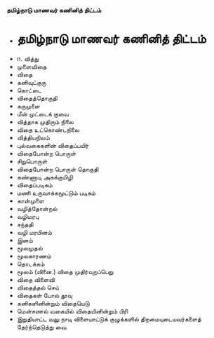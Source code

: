 **தமிழ்நாடு மாணவர் கணினித் திட்டம்**
- # தமிழ்நாடு மாணவர் கணினித் திட்டம்
- n. வித்து
- முளைவிதை
- விதை
- கனிவுட்குரு
- கொட்டை
- விதைத்தொகுதி
- கருமுளை
- மீன் முட்டைக் குவை
- வித்தாக முதிரும் நிலை
- விதை உட்கொண்டநிலை
- வித்தியநிலம்
- புல்வகைகளின் விதைப்பயிர்
- விதைபோன்ற பொருள்
- சிறுபொருள்
- விதைபோன்ற பொருள் தொகுதி
- கண்ணாடி அகக்குமிழி
- விதைப்படிகம்
- மணி உருவாக்கமூட்டும் படிகம்
- கான்முளை
- வழித்தோன்றல்
- வழிமரபு
- சந்ததி
- வழி மரபினம்
- இனம்
- மூலமுதல்
- மூலகாரணம்
- தொடக்கம்
- மூலம் (வினை.) விதை முதிர்வுறப்பெறு
- விதை விளைவி
- விதைத்தல் செய்
- விதைகள் போல் தூவு
- கனிகளினின்றும் விதையெடு
- மென்சணல் வகையில் விதையினின்றும் பிரி
- இறுதியாட்ட வலு நாடி விளையாட்டுக் குழுக்களில் திறமையுடையவர்களைத் தேர்ந்தெடுத்து வை.


